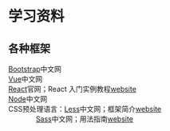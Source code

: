 # 学习资料
## 各种框架
[Bootstrap](http://www.bootcss.com/)中文网<br/>
[Vue](https://cn.vuejs.org/v2/guide/)中文网<br/>
[React](https://facebook.github.io/react/)官网；React 入门实例教程[website](http://www.ruanyifeng.com/blog/2015/03/react.html)<br/>
[Node](http://nodejs.cn/)中文网<br/>
CSS预处理语言：[Less](http://lesscss.cn/)中文网；框架简介[website](https://www.ibm.com/developerworks/cn/web/1207_zhaoch_lesscss/)<br/>
                    [Sass](https://www.sass.hk/)中文网；用法指南[website](http://www.ruanyifeng.com/blog/2012/06/sass.html)<br/>
